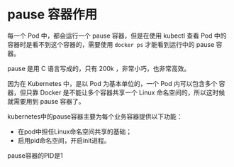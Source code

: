 # pause 容器作用

每一个 Pod 中，都会运行一个 pause 容器，但是在使用 kubectl 查看 Pod 中的容器时是看不到这个容器的，需要使用 `docker ps` 才能看到运行中的 pause 容器。

pause 是用 C 语言写成的，只有 200k ，非常小巧，也非常高效。

因为在 Kubernetes 中，是以 Pod 为基本单位的，一个 Pod 内可以包含多个 容器，但只靠 Docker 是不能让多个容器共享一个 Linux 命名空间的，所以这时候就需要用到 pause 容器了。

kubernetes中的pause容器主要为每个业务容器提供以下功能：

- 在pod中担任Linux命名空间共享的基础；
- 启用pid命名空间，开启init进程。

pause容器的PID是1